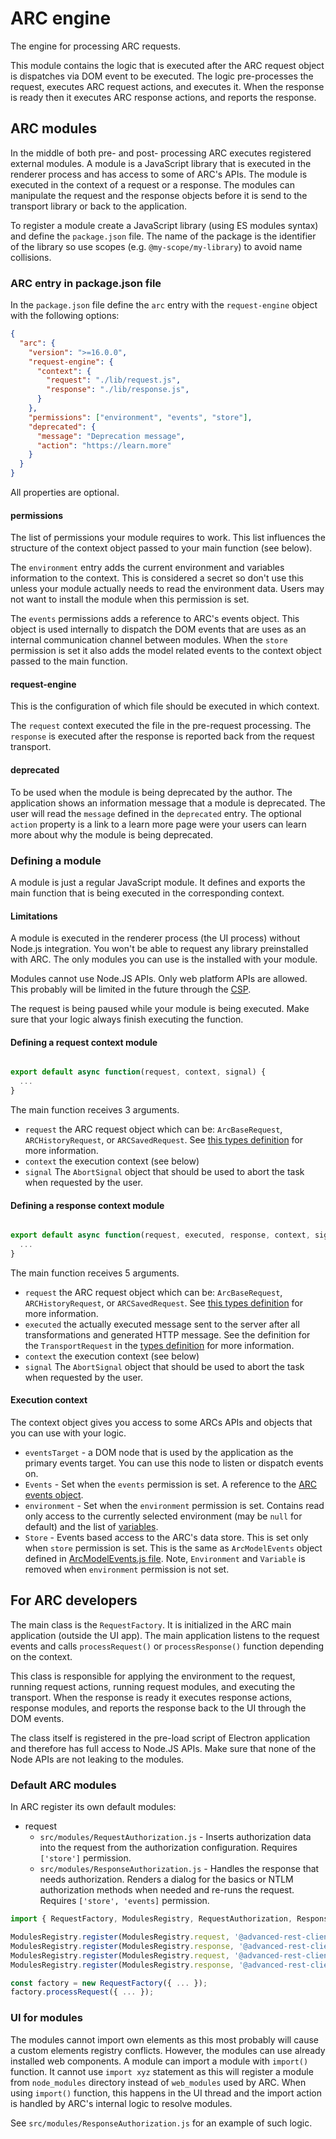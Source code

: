 # ARC engine

The engine for processing ARC requests.

This module contains the logic that is executed after the ARC request object is dispatches via DOM event to be executed. The logic pre-processes the request, executes ARC request actions, and executes it. When the response is ready then it executes ARC response actions, and reports the response.

## ARC modules

In the middle of both pre- and post- processing ARC executes registered external modules. A module is a JavaScript library that is executed in the renderer process and has access to some of ARC's APIs. The module is executed in the context of a request or a response. The modules can manipulate the request and the response objects before it is send to the transport library or back to the application.

To register a module create a JavaScript library (using ES modules syntax) and define the `package.json` file. The name of the package is the identifier of the library so use scopes (e.g. `@my-scope/my-library`) to avoid name collisions.

### ARC entry in package.json file

In the `package.json` file define the `arc` entry with the `request-engine` object with the following options:

```json
{
  "arc": {
    "version": ">=16.0.0",
    "request-engine": {
      "context": {
        "request": "./lib/request.js",
        "response": "./lib/response.js",
      }
    },
    "permissions": ["environment", "events", "store"],
    "deprecated": {
      "message": "Deprecation message",
      "action": "https://learn.more"
    }
  }
}

```

All properties are optional.

#### permissions

The list of permissions your module requires to work. This list influences the structure of the context object passed to your main function (see below).

The `environment` entry adds the current environment and variables information to the context. This is considered a secret so don't use this unless your module actually needs to read the environment data. Users may not want to install the module when this permission is set.

The `events` permissions adds a reference to ARC's events object. This object is used internally to dispatch the DOM events that are uses as an internal communication channel between modules. When the `store` permission is set it also adds the model related events to the context object passed to the main function.

#### request-engine

This is the configuration of which file should be executed in which context.

The `request` context executed the file in the pre-request processing. The `response` is executed after the response is reported back from the request transport.

#### deprecated

To be used when the module is being deprecated by the author. The application shows an information message that a module is deprecated. The user will read the `message` defined in the `deprecated` entry. The optional `action` property is a link to a learn more page were your users can learn more about why the module is being deprecated.

### Defining a module

A module is just a regular JavaScript module. It defines and exports the main function that is being executed in the corresponding context.

#### Limitations

A module is executed in the renderer process (the UI process) without Node.js integration. You won't be able to request any library preinstalled with ARC. The only modules you can use is the installed with your module.

Modules cannot use Node.JS APIs. Only web platform APIs are allowed. This probably will be limited in the future through the [CSP](https://developer.mozilla.org/en-US/docs/Web/HTTP/CSP).

The request is being paused while your module is being executed. Make sure that your logic always finish executing the function.

#### Defining a request context module

```javascript

export default async function(request, context, signal) {
  ...
}

```

The main function receives 3 arguments.

- `request` the ARC request object which can be: `ArcBaseRequest`, `ARCHistoryRequest`, or `ARCSavedRequest`. See [this types definition](https://github.com/advanced-rest-client/arc-types/blob/master/src/request/ArcRequest.d.ts) for more information.
- `context` the execution context (see below)
- `signal` The `AbortSignal` object that should be used to abort the task when requested by the user.

#### Defining a response context module

```javascript

export default async function(request, executed, response, context, signal) {
  ...
}

```

The main function receives 5 arguments.

- `request` the ARC request object which can be: `ArcBaseRequest`, `ARCHistoryRequest`, or `ARCSavedRequest`. See [this types definition](https://github.com/advanced-rest-client/arc-types/blob/master/src/request/ArcRequest.d.ts) for more information.
- `executed` the actually executed message sent to the server after all transformations and generated HTTP message. See the definition for the `TransportRequest` in the [types definition](https://github.com/advanced-rest-client/arc-types/blob/master/src/request/ArcRequest.d.ts) for more information.
- `context` the execution context (see below)
- `signal` The `AbortSignal` object that should be used to abort the task when requested by the user.

#### Execution context

The context object gives you access to some ARCs APIs and objects that you can use with your logic.

- `eventsTarget` - a DOM node that is used by the application as the primary events target. You can use this node to listen or dispatch events on.
- `Events` - Set when the `events` permission is set. A reference to the [ARC events object](https://github.com/advanced-rest-client/arc-events).
- `environment` - Set when the `environment` permission is set. Contains read only access to the currently selected environment (may be `null` for default) and the list of [variables](https://github.com/advanced-rest-client/arc-types/blob/master/src/models/Variable.d.ts).
- `Store` - Events based access to the ARC's data store. This is set only when `store` permission is set. This is the same as `ArcModelEvents` object defined in [ArcModelEvents.js file](https://github.com/advanced-rest-client/arc-models/blob/stage/src/events/ArcModelEvents.js). Note, `Environment` and `Variable` is removed when `environment` permission is not set.

## For ARC developers

The main class is the `RequestFactory`. It is initialized in the ARC main application (outside the UI app). The main application listens to the request events and calls `processRequest()` or `processResponse()` function depending on the context.

This class is responsible for applying the environment to the request, running request actions, running request modules, and executing the transport.
When the response is ready it executes response actions, response modules, and reports the response back to the UI through the DOM events.

The class itself is registered in the pre-load script of Electron application and therefore has full access to Node.JS APIs. Make sure that none of the Node APIs are not leaking to the modules.

### Default ARC modules

In ARC register its own default modules:

- request
  - `src/modules/RequestAuthorization.js` - Inserts authorization data into the request from the authorization configuration. Requires `['store']` permission.
  - `src/modules/ResponseAuthorization.js` - Handles the response that needs authorization. Renders a dialog for the basics or NTLM authorization methods when needed and re-runs the request. Requires `['store', 'events]` permission.

```javascript
import { RequestFactory, ModulesRegistry, RequestAuthorization, ResponseAuthorization, RequestCookies } from '@advanced-rest-client/request-engine';

ModulesRegistry.register(ModulesRegistry.request, '@advanced-rest-client/request-engine/request/request-authorization', RequestAuthorization, ['store']);
ModulesRegistry.register(ModulesRegistry.response, '@advanced-rest-client/request-engine/response/request-authorization', ResponseAuthorization, ['store', 'events']);
ModulesRegistry.register(ModulesRegistry.request, '@advanced-rest-client/request-engine/request/session-cookies', RequestCookies.processRequestCookies, ['events']);
ModulesRegistry.register(ModulesRegistry.response, '@advanced-rest-client/request-engine/response/session-cookies', RequestCookies.processResponseCookies, ['events']);

const factory = new RequestFactory({ ... });
factory.processRequest({ ... });
```

### UI for modules

The modules cannot import own elements as this most probably will cause a custom elements registry conflicts. However, the modules can use already installed web components. A module can import a module with `import()` function. It cannot use `import xyz` statement as this will register a module from `node_modules` directory instead of `web_modules` used by ARC. When using `import()` function, this happens in the UI thread and the import action is handled by ARC's internal logic to resolve modules.

See `src/modules/ResponseAuthorization.js` for an example of such logic.
